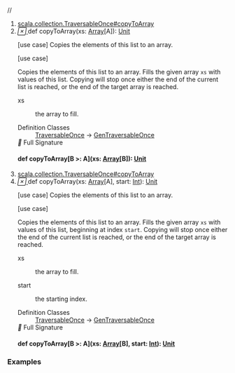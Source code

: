 //
<ol>
<li><a href="https://www.scala-lang.org/api/2.12.3/scala/collection/immutable/List.html#copyToArray(xs:Array[A]):Unit">scala.collection.TraversableOnce#copyToArray</a></li>
<li name="scala.collection.TraversableOnce#copyToArray" visbl="pub" class="indented0 " data-isabs="false" fullcomment="yes" group="Ungrouped"> <a id="copyToArray(xs:Array[A]):Unit"></a><a id="copyToArray(Array[A]):Unit"></a> <span class="permalink"> <a href="../../../scala/collection/immutable/List.html#copyToArray(xs:Array[A]):Unit" title="Permalink"> <i class="material-icons"></i> </a> </span> <span class="modifier_kind"> <span class="modifier"></span> <span class="kind">def</span> </span> <span class="symbol"> <span class="name">copyToArray</span><span class="params">(<span name="xs">xs: <a href="../../Array.html" class="extype" name="scala.Array">Array</a>[<span class="extype" name="scala.collection.GenTraversableOnce.A">A</span>]</span>)</span><span class="result">: <a href="../../Unit.html" class="extype" name="scala.Unit">Unit</a></span> </span> <p class="shortcomment cmt">[use case] Copies the elements of this list to an array.</p>
 <div class="fullcomment">
  [use case] 
  <div class="comment cmt">
   <p> Copies the elements of this list to an array. Fills the given array <code>xs</code> with values of this list. Copying will stop once either the end of the current list is reached, or the end of the target array is reached.</p>
  </div>
  <dl class="paramcmts block">
   <dt class="param">
    xs
   </dt>
   <dd class="cmt">
    <p>the array to fill.</p>
   </dd>
  </dl>
  <dl class="attributes block"> 
   <dt>
    Definition Classes
   </dt>
   <dd>
    <a href="../TraversableOnce.html" class="extype" name="scala.collection.TraversableOnce">TraversableOnce</a> → 
    <a href="../GenTraversableOnce.html" class="extype" name="scala.collection.GenTraversableOnce">GenTraversableOnce</a>
   </dd>
   <div class="full-signature-block toggleContainer"> 
    <span class="toggle"> <i class="material-icons"></i> Full Signature </span> 
    <div class="hiddenContent full-signature-usecase">
     <h4 id="signature" class="signature"> <span class="modifier_kind"> <span class="modifier"></span> <span class="kind">def</span> </span> <span class="symbol"> <span class="name">copyToArray</span><span class="tparams">[<span name="B">B &gt;: <span class="extype" name="scala.collection.immutable.List.A">A</span></span>]</span><span class="params">(<span name="xs">xs: <a href="../../Array.html" class="extype" name="scala.Array">Array</a>[<span class="extype" name="scala.collection.TraversableOnce.copyToArray.B">B</span>]</span>)</span><span class="result">: <a href="../../Unit.html" class="extype" name="scala.Unit">Unit</a></span> </span> </h4>
    </div> 
   </div>
  </dl>
 </div> </li>
        

<li><a href="https://www.scala-lang.org/api/2.12.3/scala/collection/immutable/List.html#copyToArray(xs:Array[A],start:Int):Unit">scala.collection.TraversableOnce#copyToArray</a></li>
<li name="scala.collection.TraversableOnce#copyToArray" visbl="pub" class="indented0 " data-isabs="false" fullcomment="yes" group="Ungrouped"> <a id="copyToArray(xs:Array[A],start:Int):Unit"></a><a id="copyToArray(Array[A],Int):Unit"></a> <span class="permalink"> <a href="../../../scala/collection/immutable/List.html#copyToArray(xs:Array[A],start:Int):Unit" title="Permalink"> <i class="material-icons"></i> </a> </span> <span class="modifier_kind"> <span class="modifier"></span> <span class="kind">def</span> </span> <span class="symbol"> <span class="name">copyToArray</span><span class="params">(<span name="xs">xs: <a href="../../Array.html" class="extype" name="scala.Array">Array</a>[<span class="extype" name="scala.collection.GenTraversableOnce.A">A</span>]</span>, <span name="start">start: <a href="../../Int.html" class="extype" name="scala.Int">Int</a></span>)</span><span class="result">: <a href="../../Unit.html" class="extype" name="scala.Unit">Unit</a></span> </span> <p class="shortcomment cmt">[use case] Copies the elements of this list to an array.</p>
 <div class="fullcomment">
  [use case] 
  <div class="comment cmt">
   <p> Copies the elements of this list to an array. Fills the given array <code>xs</code> with values of this list, beginning at index <code>start</code>. Copying will stop once either the end of the current list is reached, or the end of the target array is reached.</p>
  </div>
  <dl class="paramcmts block">
   <dt class="param">
    xs
   </dt>
   <dd class="cmt">
    <p>the array to fill.</p>
   </dd>
   <dt class="param">
    start
   </dt>
   <dd class="cmt">
    <p>the starting index.</p>
   </dd>
  </dl>
  <dl class="attributes block"> 
   <dt>
    Definition Classes
   </dt>
   <dd>
    <a href="../TraversableOnce.html" class="extype" name="scala.collection.TraversableOnce">TraversableOnce</a> → 
    <a href="../GenTraversableOnce.html" class="extype" name="scala.collection.GenTraversableOnce">GenTraversableOnce</a>
   </dd>
   <div class="full-signature-block toggleContainer"> 
    <span class="toggle"> <i class="material-icons"></i> Full Signature </span> 
    <div class="hiddenContent full-signature-usecase">
     <h4 id="signature" class="signature"> <span class="modifier_kind"> <span class="modifier"></span> <span class="kind">def</span> </span> <span class="symbol"> <span class="name">copyToArray</span><span class="tparams">[<span name="B">B &gt;: <span class="extype" name="scala.collection.immutable.List.A">A</span></span>]</span><span class="params">(<span name="xs">xs: <a href="../../Array.html" class="extype" name="scala.Array">Array</a>[<span class="extype" name="scala.collection.TraversableOnce.copyToArray.B">B</span>]</span>, <span name="start">start: <a href="../../Int.html" class="extype" name="scala.Int">Int</a></span>)</span><span class="result">: <a href="../../Unit.html" class="extype" name="scala.Unit">Unit</a></span> </span> </h4>
    </div> 
   </div>
  </dl>
 </div> </li>
        </ol>


### Examples





























